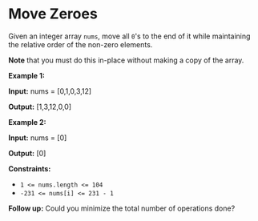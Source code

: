 # Move Zeroes

Given an integer array `nums`, move all `0`'s to the end of it while maintaining the relative order of the non-zero elements.

**Note** that you must do this in-place without making a copy of the array.

**Example 1:**

**Input:** nums = \[0,1,0,3,12\]

**Output:** \[1,3,12,0,0\]

**Example 2:**

**Input:** nums = \[0\]

**Output:** \[0\]

**Constraints:**

-   `1 <= nums.length <= 104`
-   `-231 <= nums[i] <= 231 - 1`

**Follow up:** Could you minimize the total number of operations done?